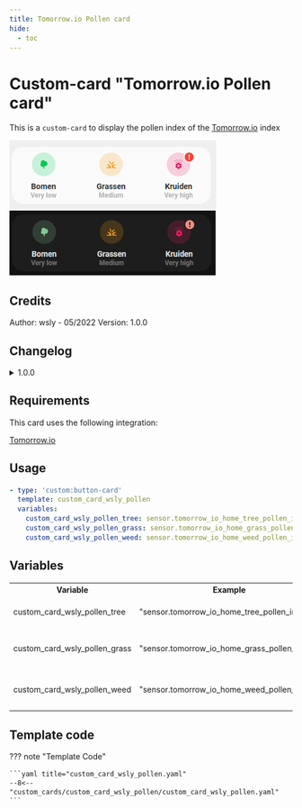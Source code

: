 ```yaml
---
title: Tomorrow.io Pollen card
hide:
  - toc
---
```

<!-- markdownlint-disable MD046 -->

# Custom-card "Tomorrow.io Pollen card"

This is a `custom-card` to display the pollen index of the [Tomorrow.io](https://www.home-assistant.io/integrations/tomorrowio) index

![Screenshot light mode](../../assets/img/custom_card_wsly_pollen_light.png)
![Screenshot dark mode](../../assets/img/custom_card_wsly_pollen_dark.png)

## Credits

Author: wsly - 05/2022
Version: 1.0.0

## Changelog

<details>
<summary>1.0.0</summary>
Initial release.
</details>

## Requirements

This card uses the following integration:

 [Tomorrow.io](https://www.home-assistant.io/integrations/tomorrowio)

## Usage

```yaml
- type: 'custom:button-card'
  template: custom_card_wsly_pollen
  variables:
    custom_card_wsly_pollen_tree: sensor.tomorrow_io_home_tree_pollen_index
    custom_card_wsly_pollen_grass: sensor.tomorrow_io_home_grass_pollen_index
    custom_card_wsly_pollen_weed: sensor.tomorrow_io_home_weed_pollen_index
```

## Variables

<table>
<tr>
<th>Variable</th>
<th>Example</th>
<th>Required</th>
<th>Default</th>
<th>Explanation</th>
</tr>
<tr>
<td>custom_card_wsly_pollen_tree</td>
<td>"sensor.tomorrow_io_home_tree_pollen_index"</td>
<td>Yes</td>
<td></td>
<td>The entity for the tree pollen index</td>
</tr>
<tr>
<td>custom_card_wsly_pollen_grass</td>
<td>"sensor.tomorrow_io_home_grass_pollen_index"</td>
<td>Yes</td>
<td></td>
<td>The entity for the grass pollen index</td>
</tr>
<tr>
<td>custom_card_wsly_pollen_weed</td>
<td>"sensor.tomorrow_io_home_weed_pollen_index"</td>
<td>Yes</td>
<td></td>
<td>The entity for the weed pollen index</td>
</tr>
</table>

## Template code

??? note "Template Code"

    ```yaml title="custom_card_wsly_pollen.yaml"
    --8<-- "custom_cards/custom_card_wsly_pollen/custom_card_wsly_pollen.yaml"
    ```
